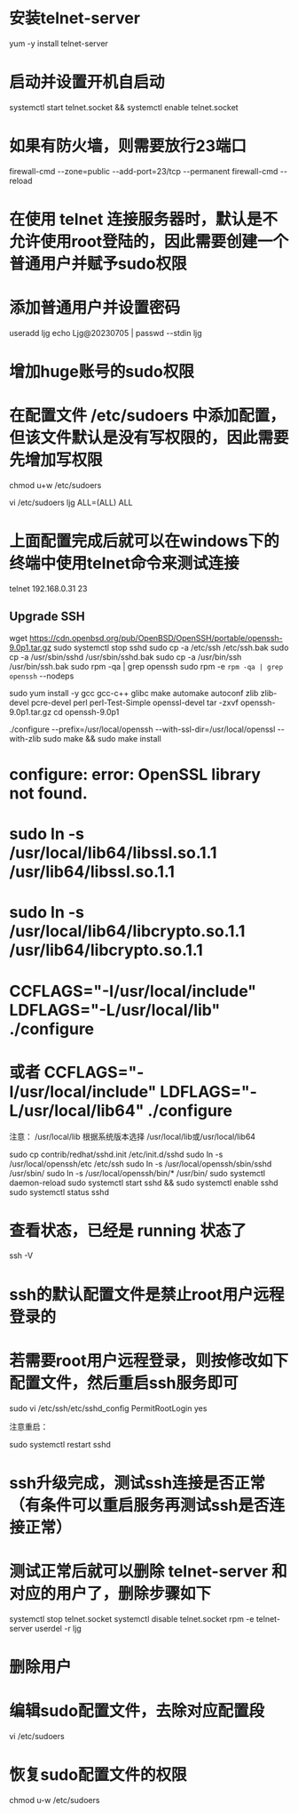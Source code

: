 
# 安装telnet-server
yum -y install telnet-server

# 启动并设置开机自启动
systemctl start telnet.socket && systemctl enable telnet.socket

# 如果有防火墙，则需要放行23端口
firewall-cmd --zone=public --add-port=23/tcp --permanent
firewall-cmd --reload
# 在使用 telnet 连接服务器时，默认是不允许使用root登陆的，因此需要创建一个普通用户并赋予sudo权限

# 添加普通用户并设置密码
useradd ljg
echo Ljg@20230705 | passwd --stdin ljg

# 增加huge账号的sudo权限
# 在配置文件 /etc/sudoers 中添加配置，但该文件默认是没有写权限的，因此需要先增加写权限
chmod u+w /etc/sudoers

vi /etc/sudoers
ljg     ALL=(ALL)       ALL


# 上面配置完成后就可以在windows下的终端中使用telnet命令来测试连接
telnet 192.168.0.31 23

## Upgrade SSH

wget https://cdn.openbsd.org/pub/OpenBSD/OpenSSH/portable/openssh-9.0p1.tar.gz
sudo systemctl stop sshd
sudo cp -a /etc/ssh /etc/ssh.bak
sudo cp -a /usr/sbin/sshd /usr/sbin/sshd.bak
sudo cp -a /usr/bin/ssh /usr/bin/ssh.bak
sudo rpm -qa | grep openssh
sudo rpm -e `rpm -qa | grep openssh` --nodeps

sudo yum install -y gcc gcc-c++ glibc make automake autoconf zlib zlib-devel pcre-devel  perl perl-Test-Simple openssl-devel
tar -zxvf openssh-9.0p1.tar.gz
cd openssh-9.0p1

./configure --prefix=/usr/local/openssh --with-ssl-dir=/usr/local/openssl --with-zlib
sudo make && sudo make install

# configure: error: OpenSSL library not found.
# sudo ln -s /usr/local/lib64/libssl.so.1.1 /usr/lib64/libssl.so.1.1
# sudo ln -s /usr/local/lib64/libcrypto.so.1.1 /usr/lib64/libcrypto.so.1.1
# CCFLAGS="-I/usr/local/include" LDFLAGS="-L/usr/local/lib" ./configure
# 或者 CCFLAGS="-I/usr/local/include" LDFLAGS="-L/usr/local/lib64" ./configure
注意： /usr/local/lib 根据系统版本选择 /usr/local/lib或/usr/local/lib64


sudo cp contrib/redhat/sshd.init /etc/init.d/sshd
sudo ln -s /usr/local/openssh/etc /etc/ssh
sudo ln -s /usr/local/openssh/sbin/sshd /usr/sbin/
sudo ln -s /usr/local/openssh/bin/* /usr/bin/
sudo systemctl daemon-reload
sudo systemctl start sshd && sudo systemctl enable sshd
sudo systemctl status sshd
# 查看状态，已经是 running 状态了



ssh -V


# ssh的默认配置文件是禁止root用户远程登录的
# 若需要root用户远程登录，则按修改如下配置文件，然后重启ssh服务即可
sudo vi /etc/ssh/etc/sshd_config
PermitRootLogin yes

注意重启：

sudo systemctl restart sshd

# ssh升级完成，测试ssh连接是否正常（有条件可以重启服务再测试ssh是否连接正常）
# 测试正常后就可以删除 telnet-server 和对应的用户了，删除步骤如下
systemctl stop telnet.socket
systemctl disable telnet.socket
rpm -e telnet-server
userdel -r ljg
# 删除用户
# 编辑sudo配置文件，去除对应配置段
vi /etc/sudoers

# 恢复sudo配置文件的权限
chmod u-w /etc/sudoers


